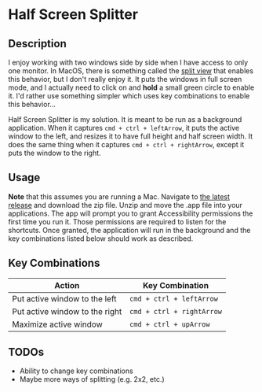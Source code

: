 # Half Screen Splitter

## Description

I enjoy working with two windows side by side when I have access to only one monitor. In MacOS, there is something called the [split view](https://support.apple.com/en-us/HT204948) that enables this behavior, but I don't really enjoy it. It puts the windows in full screen mode, and I actually need to click on and **hold** a small green circle to enable it. I'd rather use something simpler which uses key combinations to enable this behavior...

Half Screen Splitter is my solution. It is meant to be run as a background application. When it captures `cmd + ctrl + leftArrow`, it puts the active window to the left, and resizes it to have full height and half screen width. It does the same thing when it captures `cmd + ctrl + rightArrow`, except it puts the window to the right.

## Usage

**Note** that this assumes you are running a Mac. Navigate to [the latest release](https://github.com/jx3yang/HalfScreenSplitter/releases/tag/1.0) and download the zip file. Unzip and move the .app file into your applications. The app will prompt you to grant Accessibility permissions the first time you run it. Those permissions are required to listen for the shortcuts. Once granted, the application will run in the background and the key combinations listed below should work as described. 

## Key Combinations

 Action | Key Combination |
-------------------------------|---------------------------|
Put active window to the left  | `cmd + ctrl + leftArrow`  |
Put active window to the right | `cmd + ctrl + rightArrow` |
Maximize active window         | `cmd + ctrl + upArrow`    |

## TODOs

- Ability to change key combinations
- Maybe more ways of splitting (e.g. 2x2, etc.)
